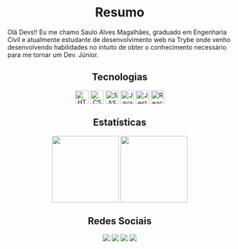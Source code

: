 <h1 align="center">Resumo</h3>
<p> Olá Devs!! Eu me chamo Saulo Alves Magalhães, graduado em Engenharia Civil e atualmente estudante de desenvolvimento web na Trybe onde venho desenvolvendo habilidades no intuito de obter o conhecimento necessário para me tornar um Dev. Júnior. </p>

<h2 align="center">Tecnologias</h3>
<div style:"display: inline_block" align="center">
  <img align="center" alt="HTML5" height="30" src="https://cdn.jsdelivr.net/gh/devicons/devicon/icons/html5/html5-original-wordmark.svg" />
  <img align="center" alt="CSS3" height="30" src="https://cdn.jsdelivr.net/gh/devicons/devicon/icons/css3/css3-original-wordmark.svg" />
  <img align="center" alt="SASS" height="30" src="https://cdn.jsdelivr.net/gh/devicons/devicon/icons/sass/sass-original.svg" />
  <img align="center" alt="Javascript" height="30" src="https://cdn.jsdelivr.net/gh/devicons/devicon/icons/javascript/javascript-original.svg" />
  <img align="center" alt="Jest" height="30" src="https://cdn.jsdelivr.net/gh/devicons/devicon@v2.14.0/icons/jest/jest-plain.svg" />
  <img align="center" alt="ReactJs" height="30" src="https://cdn.jsdelivr.net/gh/devicons/devicon/icons/react/react-original-wordmark.svg" />
</div>

<h2 align="center">Estatísticas</h3>
<div style:"display: inline_block" align="center">
  <img align="center" height="150em" src="https://github-readme-stats.vercel.app/api?username=saulomagalhaes&show_icons=true&theme=radical" />
  <img align="center" height="150em" src="https://github-readme-stats.vercel.app/api/top-langs/?username=saulomagalhaes&layout=compact&theme=radical" />
</div>

<h2 align="center">Redes Sociais</h3>
<div align="center">
  <a href="https://www.instagram.com/saulo_magalhaes1/" target="_blank"><img src="https://img.shields.io/badge/Instagram-E4405F?style=for-the-badge&logo=instagram&logoColor=white" target="_blank"></a>
  <a href="https://www.linkedin.com/in/sauloam" target="_blank"><img src="https://img.shields.io/badge/LinkedIn-0077B5?style=for-the-badge&logo=linkedin&logoColor=white" target="_blank"></a>
  <a href="https://github.com/saulomagalhaes" target="_blank"><img src="https://img.shields.io/badge/GitHub-100000?style=for-the-badge&logo=github&logoColor=white" target="_blank"></a>
 <a href="mailto:saulo.magalhaes@outlook.com.br" target="_blank"><img src="https://img.shields.io/badge/Microsoft_Outlook-0078D4?style=for-the-badge&logo=microsoft-outlook&logoColor=white"></a>
</div>
